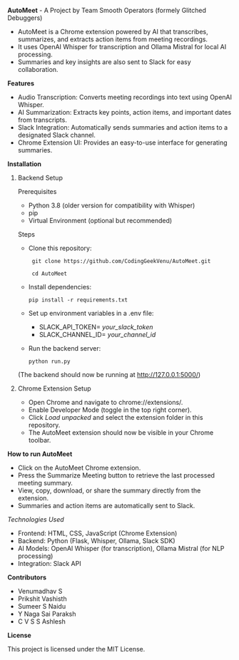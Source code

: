 **AutoMeet** - A Project by Team Smooth Operators (formely Glitched Debuggers)

- AutoMeet is a Chrome extension powered by AI that transcribes, summarizes, and extracts action items from meeting recordings.
- It uses OpenAI Whisper for transcription and Ollama Mistral for local AI processing.
- Summaries and key insights are also sent to Slack for easy collaboration.

**Features**

- Audio Transcription: Converts meeting recordings into text using OpenAI Whisper.
- AI Summarization: Extracts key points, action items, and important dates from transcripts.
- Slack Integration: Automatically sends summaries and action items to a designated Slack channel.
- Chrome Extension UI: Provides an easy-to-use interface for generating summaries.

**Installation**

1. Backend Setup

   Prerequisites
     - Python 3.8 (older version for compatibility with Whisper)
     - pip
     - Virtual Environment (optional but recommended)

   Steps

      - Clone this repository:

             git clone https://github.com/CodingGeekVenu/AutoMeet.git
        
             cd AutoMeet

      - Install dependencies:

            pip install -r requirements.txt

      - Set up environment variables in a .env file:

         - SLACK_API_TOKEN= *your_slack_token*
         - SLACK_CHANNEL_ID= *your_channel_id*

      -  Run the backend server:

             python run.py

   (The backend should now be running at http://127.0.0.1:5000/)

2. Chrome Extension Setup

     - Open Chrome and navigate to chrome://extensions/.
     - Enable Developer Mode (toggle in the top right corner).
     - Click *Load unpacked* and select the extension folder in this repository.
     - The AutoMeet extension should now be visible in your Chrome toolbar.

**How to run AutoMeet**
    
- Click on the AutoMeet Chrome extension.
- Press the Summarize Meeting button to retrieve the last processed meeting summary.
- View, copy, download, or share the summary directly from the extension.
- Summaries and action items are automatically sent to Slack.

*Technologies Used*

   - Frontend: HTML, CSS, JavaScript (Chrome Extension)
   - Backend: Python (Flask, Whisper, Ollama, Slack SDK)
   - AI Models: OpenAI Whisper (for transcription), Ollama Mistral (for NLP processing)
   - Integration: Slack API

**Contributors**

- Venumadhav S 
- Prikshit Vashisth 
- Sumeer S Naidu 
- Y Naga Sai Paraksh
- C V S S Ashlesh

**License**

This project is licensed under the MIT License.

